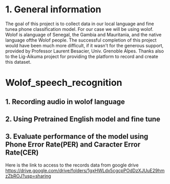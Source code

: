 # 1. General information 
The goal of this project is to collect data in our local language and fine tunea phone classification model.
For our case we will be using wolof. Wolof is alanguage of Senegal, the Gambia and Mauritania, and the native language ofthe Wolof people.
The successful completion of this project would have been much more difficult, if it wasn't for the generous support, provided by Professor Laurent Besacier, Univ. Grenoble Alpes. Thanks also to the Lig-Aikuma project for providing the platform to record and create this dataset.

# Wolof_speech_recognition
## 1. Recording audio in wolof language 
## 2. Using Pretrained English model and fine tune
## 3. Evaluate performance of the model using Phone Error Rate(PER) and Caracter Error Rate(CER)

Here is the link to access to the records data from google drive https://drive.google.com/drive/folders/1gxHWLdx5cgcpPOdDzXJUuE29hmzZbROJ?usp=sharing

